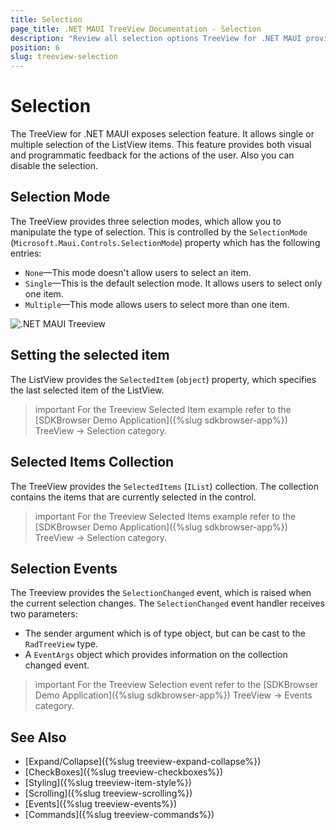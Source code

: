 ```yaml
---
title: Selection
page_title: .NET MAUI TreeView Documentation - Selection
description: "Review all selection options TreeView for .NET MAUI provides."
position: 6
slug: treeview-selection
---
```


# Selection

The TreeView for .NET MAUI exposes selection feature. It allows single or multiple selection of the ListView items. This feature provides both visual and programmatic feedback for the actions of the user. Also you can disable the selection.

## Selection Mode

The TreeView provides three selection modes, which allow you to manipulate the type of selection. This is controlled by the `SelectionMode` (`Microsoft.Maui.Controls.SelectionMode`) property which has the following entries:

- `None`&mdash;This mode doesn't allow users to select an item.
- `Single`&mdash;This is the default selection mode. It allows users to select only one item.
- `Multiple`&mdash;This mode allows users to select more than one item.

![.NET MAUI Treeview](images/treeview.png)

## Setting the selected item

The ListView provides the `SelectedItem` (`object`) property, which specifies the last selected item of the ListView.

>important For the Treeview Selected Item example refer to the [SDKBrowser Demo Application]({%slug sdkbrowser-app%}) TreeView -> Selection category.

## Selected Items Collection

The TreeView provides the `SelectedItems` (`IList`) collection. The collection contains the items that are currently selected in the control.

>important For the Treeview Selected Items example refer to the [SDKBrowser Demo Application]({%slug sdkbrowser-app%}) TreeView -> Selection category.

## Selection Events

The Treeview provides the `SelectionChanged` event, which is raised when the current selection changes. The `SelectionChanged` event handler receives two parameters:

* The sender argument which is of type object, but can be cast to the `RadTreeView` type.
* A `EventArgs` object which provides information on the collection changed event.

>important For the Treeview Selection event refer to the [SDKBrowser Demo Application]({%slug sdkbrowser-app%}) TreeView -> Events category.

## See Also

* [Expand/Collapse]({%slug treeview-expand-collapse%})
* [CheckBoxes]({%slug treeview-checkboxes%})
* [Styling]({%slug treeview-item-style%})
* [Scrolling]({%slug treeview-scrolling%})
* [Events]({%slug treeview-events%})
* [Commands]({%slug treeview-commands%})